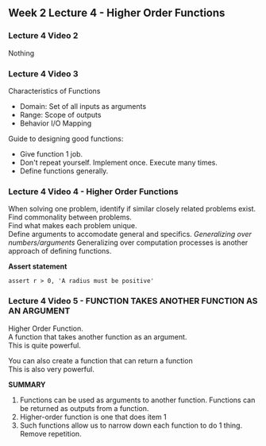 ## Week 2 Lecture 4 - Higher Order Functions

### Lecture 4 Video 2 
Nothing

### Lecture 4 Video 3
Characteristics of Functions
- Domain: Set of all inputs as arguments
- Range: Scope of outputs
- Behavior I/O Mapping

Guide to designing good functions:
- Give function 1 job.
- Don't repeat yourself. Implement once. Execute many times.
- Define functions generally.

### Lecture 4 Video 4 - Higher Order Functions
When solving one problem, identify if similar closely related problems exist.  
Find commonality between problems.  
Find what makes each problem unique.  
Define arguments to accomodate general and specifics. *Generalizing over numbers/arguments*
Generalizing over computation processes is another approach of defining functions. 

**Assert statement**
```
assert r > 0, 'A radius must be positive'
```

### Lecture 4 Video 5 - FUNCTION TAKES ANOTHER FUNCTION AS AN ARGUMENT
Higher Order Function.  
A function that takes another function as an argument.  
This is quite powerful.

You can also create a function that can return a function  
This is also very powerful.  

**SUMMARY**
1) Functions can be used as arguments to another function. Functions can be returned as outputs from a function.
2) Higher-order function is one that does item 1
3) Such functions allow us to narrow down each function to do 1 thing. Remove repetition. 

